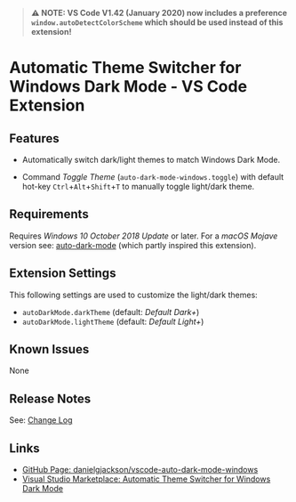 > **⚠️ NOTE: VS Code V1.42 (January 2020) now includes a preference `window.autoDetectColorScheme` which should be used instead of this extension!**

# Automatic Theme Switcher for Windows Dark Mode - VS Code Extension

## Features

* Automatically switch dark/light themes to match Windows Dark Mode.

* Command *Toggle Theme* (`auto-dark-mode-windows.toggle`) with default hot-key `Ctrl`+`Alt`+`Shift`+`T` to manually toggle light/dark theme.

<!-- ![Automatic Switching](icon.png) -->

## Requirements

Requires *Windows 10 October 2018 Update* or later.  For a *macOS Mojave* version see: [auto-dark-mode](https://marketplace.visualstudio.com/items?itemName=LinusU.auto-dark-mode&ssr=false) (which partly inspired this extension).

## Extension Settings

This following settings are used to customize the light/dark themes:

* `autoDarkMode.darkTheme` (default: *Default Dark+*)
* `autoDarkMode.lightTheme` (default: *Default Light+*)

<!--

New standard preferences:

* "workbench.preferredDarkColorTheme": "Default Dark+"
* "workbench.preferredLightColorTheme": "Default Light+"

-->


## Known Issues

None

## Release Notes

See: [Change Log](CHANGELOG.md)

## Links

* [GitHub Page: danielgjackson/vscode-auto-dark-mode-windows](https://github.com/danielgjackson/vscode-auto-dark-mode-windows)
* [Visual Studio Marketplace: Automatic Theme Switcher for Windows Dark Mode](https://marketplace.visualstudio.com/items?itemName=danielgjackson.auto-dark-mode-windows
)

